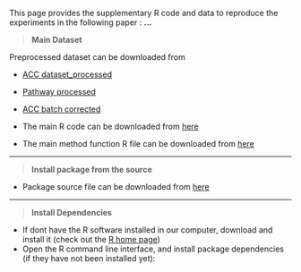 This page provides the supplementary R code and data to reproduce the experiments in the following paper : **...** 
  
  > **Main Dataset**
  
  Preprocessed dataset can be downloaded from

* [ACC dataset_processed](https://konkukackr-my.sharepoint.com/:u:/g/personal/palelamp_kku_ac_kr/EfFPEElurM5Ptr38fKMBZ4cB2efBy5Zs4z0pgFlew3fDdQ?e=Y0yg0g)
* [Pathway processed](https://konkukackr-my.sharepoint.com/:u:/g/personal/palelamp_kku_ac_kr/EQht_pXT7rhOnyjt4_8OXTEB_dFGAWyeynzr3MoZNxccGQ?e=b7Qh83)
* [ACC batch corrected](https://konkukackr-my.sharepoint.com/:u:/g/personal/palelamp_kku_ac_kr/Eb3wdN_SLfVJt2luFluHcbQBFHpJcGgMdiY--5qRdAmnpQ?e=SJTEJv)


* The main R code can be downloaded from [here](https://github.com/malcogene/survACC/blob/main/R/main.R)
* The main method function R file can be downloaded from [here](https://github.com/malcogene/OIS_meta/blob/main/R/main_Function.R)

----
  
  > **Install package from the source**
  
  * Package source file can be downloaded from [here](https://github.com/malcogene/OIS_meta/blob/main/R/main_Function.R)


----
  
  > **Install Dependencies**
  
  * If dont have the R software installed in our computer, download and install it (check out the [R home page](http://www.r-project.org/))
* Open the R command line interface, and install package dependencies (if they have not been installed yet):
